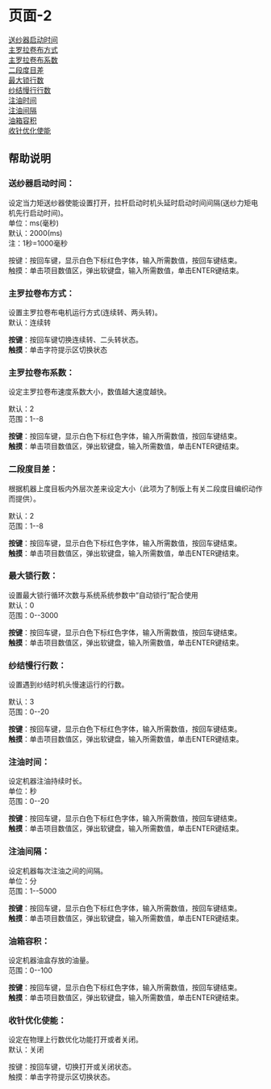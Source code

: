 # 页面-2

[送纱器启动时间](ye-mian-1.md#song-sha-qi-qi-dong-shi-jian)  
[主罗拉卷布方式](ye-mian-2.md#zhu-luo-la-juan-bu-fang-shi)  
[主罗拉卷布系数](ye-mian-2.md#zhu-luo-la-juan-bu-xi-shu)  
[二段度目差](ye-mian-2.md#er-duan-du-mu-cha)  
[最大锁行数](ye-mian-2.md#zui-da-suo-hang-shu)  
[纱结慢行行数](ye-mian-2.md#sha-jie-man-hang-hang-shu)  
[注油时间](ye-mian-2.md#zhu-you-shi-jian)  
[注油间隔](ye-mian-2.md#zhu-you-jian-ge)  
[油箱容积](ye-mian-2.md#you-xiang-rong-ji)  
[收针优化使能](ye-mian-2.md#shou-zhen-you-hua-shi-neng)

## 帮助说明

### **送纱器启动时间：**

设定当力矩送纱器使能设置打开，拉杆启动时机头延时启动时间间隔\(送纱力矩电机先行启动时间\)。  
单位：ms\(毫秒\)  
默认：2000\(ms\)  
注：1秒=1000毫秒

按键：按回车键，显示白色下标红色字体，输入所需数值，按回车键结束。  
触摸：单击项目数值区，弹出软键盘，输入所需数值，单击ENTER键结束。

### **主罗拉卷布方式：**

设置主罗拉卷布电机运行方式\(连续转、两头转\)。  
默认：连续转

**按键**：按回车键切换连续转、二头转状态。  
**触摸**：单击字符提示区切换状态

### **主罗拉卷布系数：**

设定主罗拉卷布速度系数大小，数值越大速度越快。

默认：2  
范围：1--8

**按键**：按回车键，显示白色下标红色字体，输入所需数值，按回车键结束。  
**触摸**：单击项目数值区，弹出软键盘，输入所需数值，单击ENTER键结束。

### **二段度目差：**

根据机器上度目板内外层次差来设定大小（此项为了制版上有关二段度目编织动作而提供）。

默认：2  
范围：1--8

**按键**：按回车键，显示白色下标红色字体，输入所需数值，按回车键结束。  
**触摸**：单击项目数值区，弹出软键盘，输入所需数值，单击ENTER键结束。

### **最大锁行数：**

设置最大锁行循环次数与系统系统参数中“自动锁行”配合使用  
默认：0  
范围：0--3000

**按键**：按回车键，显示白色下标红色字体，输入所需数值，按回车键结束。   
**触摸**：单击项目数值区，弹出软键盘，输入所需数值，单击ENTER键结束。

### **纱结慢行行数：**

设置遇到纱结时机头慢速运行的行数。

默认：3  
范围：0--20

**按键**：按回车键，显示白色下标红色字体，输入所需数值，按回车键结束。  
**触摸**：单击项目数值区，弹出软键盘，输入所需数值，单击ENTER键结束。

### **注油时间：**

设定机器注油持续时长。  
单位：秒  
范围：0--20

**按键**：按回车键，显示白色下标红色字体，输入所需数值，按回车键结束。  
**触摸**：单击项目数值区，弹出软键盘，输入所需数值，单击ENTER键结束。

### **注油间隔：**

设定机器每次注油之间的间隔。  
单位：分  
范围：1--5000

**按键**：按回车键，显示白色下标红色字体，输入所需数值，按回车键结束。  
**触摸**：单击项目数值区，弹出软键盘，输入所需数值，单击ENTER键结束。

### **油箱容积：**

设定机器油盒存放的油量。  
范围：0--100

**按键**：按回车键，显示白色下标红色字体，输入所需数值，按回车键结束。  
**触摸**：单击项目数值区，弹出软键盘，输入所需数值，单击ENTER键结束。

### **收针优化使能：**

设定在物理上行数优化功能打开或者关闭。  
默认：关闭

按键：按回车键，切换打开或关闭状态。  
触摸：单击字符提示区切换状态。

